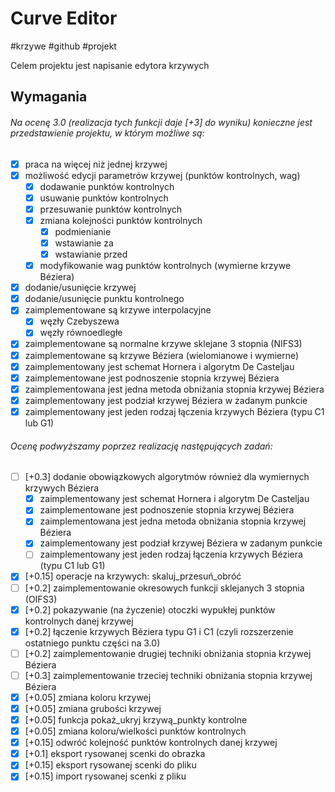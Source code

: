 # Curve Editor
#krzywe #github #projekt

Celem projektu jest napisanie edytora krzywych

## Wymagania
###### Na ocenę 3.0 (realizacja tych funkcji daje [+3] do wyniku) konieczne jest przedstawienie projektu, w którym możliwe są:

- [x] praca na więcej niż jednej krzywej
- [x] możliwość edycji parametrów krzywej (punktów kontrolnych, wag)
	- [x] dodawanie punktów kontrolnych
	- [x] usuwanie punktów kontrolnych
	- [x] przesuwanie punktów kontrolnych
	- [x] zmiana kolejności punktów kontrolnych
		- [x] podmienianie
		- [x] wstawianie za
		- [x] wstawianie przed
	- [x] modyfikowanie wag punktów kontrolnych (wymierne krzywe Béziera)
- [x] dodanie/usunięcie krzywej
- [x] dodanie/usunięcie punktu kontrolnego
- [x] zaimplementowane są krzywe interpolacyjne
	- [x] węzły Czebyszewa
	- [x] węzły równoedległe
- [x] zaimplementowane są normalne krzywe sklejane 3 stopnia (NIFS3)
- [x] zaimplementowane są krzywe Béziera (wielomianowe i wymierne)
- [x] zaimplementowany jest schemat Hornera i algorytm De Casteljau
- [x] zaimplementowane jest podnoszenie stopnia krzywej Béziera
- [x] zaimplementowana jest jedna metoda obniżania stopnia krzywej Béziera
- [x] zaimplementowany jest podział krzywej Béziera w zadanym punkcie
- [x] zaimplementowany jest jeden rodzaj łączenia krzywych Béziera (typu C1 lub G1)

###### Ocenę podwyższamy poprzez realizację następujących zadań:

- [ ] [+0.3] dodanie obowiązkowych algorytmów również dla wymiernych krzywych Béziera
	- [x] zaimplementowany jest schemat Hornera i algorytm De Casteljau
	- [x] zaimplementowane jest podnoszenie stopnia krzywej Béziera
	- [x] zaimplementowana jest jedna metoda obniżania stopnia krzywej Béziera
	- [x] zaimplementowany jest podział krzywej Béziera w zadanym punkcie
	- [ ] zaimplementowany jest jeden rodzaj łączenia krzywych Béziera (typu C1 lub G1)
- [x] [+0.15] operacje na krzywych: skaluj_przesuń_obróć
- [ ] [+0.2] zaimplementowanie okresowych funkcji sklejanych 3 stopnia (OIFS3)
- [x] [+0.2] pokazywanie (na życzenie) otoczki wypukłej punktów kontrolnych danej krzywej
- [x] [+0.2] łączenie krzywych Béziera typu G1 i C1 (czyli rozszerzenie ostatniego punktu części na 3.0)
- [ ] [+0.2] zaimplementowanie drugiej techniki obniżania stopnia krzywej Béziera
- [ ] [+0.3] zaimplementowanie trzeciej techniki obniżania stopnia krzywej Béziera
- [x] [+0.05] zmiana koloru krzywej
- [x] [+0.05] zmiana grubości krzywej
- [x] [+0.05] funkcja pokaż_ukryj krzywą_punkty kontrolne
- [x] [+0.05] zmiana koloru/wielkości punktów kontrolnych
- [x] [+0.15] odwróć kolejność punktów kontrolnych danej krzywej
- [x] [+0.1] eksport rysowanej scenki do obrazka
- [x] [+0.15] eksport rysowanej scenki do pliku
- [x] [+0.15] import rysowanej scenki z pliku